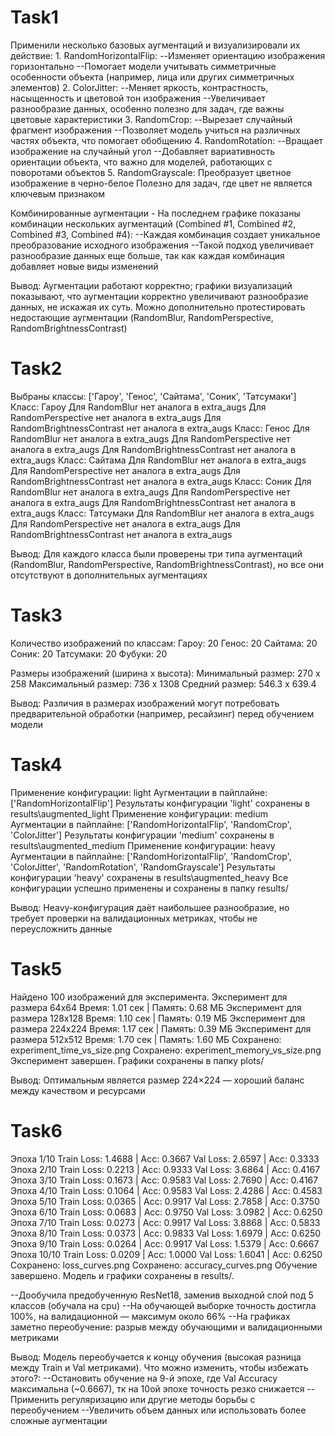 # Task1

Применили несколько базовых аугментаций и визуализировали их действие:
    1. RandomHorizontalFlip: 
        --Изменяет ориентацию изображения горизонтально
        --Помогает модели учитывать симметричные особенности объекта (например, лица или других симметричных элементов)
    2. ColorJitter: 
        --Меняет яркость, контрастность, насыщенность и цветовой тон изображения
        --Увеличивает разнообразие данных, особенно полезно для задач, где важны цветовые характеристики
    3. RandomCrop: 
        --Вырезает случайный фрагмент изображения
        --Позволяет модель учиться на различных частях объекта, что помогает обобщению
    4. RandomRotation: 
        --Вращает изображение на случайный угол
        --Добавляет вариативность ориентации объекта, что важно для моделей, работающих с поворотами объектов
    5. RandomGrayscale: 
        Преобразует цветное изображение в черно-белое
        Полезно для задач, где цвет не является ключевым признаком
         
Комбинированные аугментации - На последнем графике показаны комбинации нескольких аугментаций (Combined #1, Combined #2, Combined #3, Combined #4): 
    --Каждая комбинация создает уникальное преобразование исходного изображения
    --Такой подход увеличивает разнообразие данных еще больше, так как каждая комбинация добавляет новые виды изменений
     
Вывод: Аугментации работают корректно; графики визуализаций показывают, что аугментации корректно увеличивают разнообразие данных, не искажая их суть. Можно дополнительно протестировать недостающие аугментации (RandomBlur, RandomPerspective, RandomBrightnessContrast)

# Task2

Выбраны классы: ['Гароу', 'Генос', 'Сайтама', 'Соник', 'Татсумаки']
Класс: Гароу
Для RandomBlur нет аналога в extra_augs
Для RandomPerspective нет аналога в extra_augs
Для RandomBrightnessContrast нет аналога в extra_augs
Класс: Генос
Для RandomBlur нет аналога в extra_augs
Для RandomPerspective нет аналога в extra_augs
Для RandomBrightnessContrast нет аналога в extra_augs
Класс: Сайтама
Для RandomBlur нет аналога в extra_augs
Для RandomPerspective нет аналога в extra_augs
Для RandomBrightnessContrast нет аналога в extra_augs
Класс: Соник
Для RandomBlur нет аналога в extra_augs
Для RandomPerspective нет аналога в extra_augs
Для RandomBrightnessContrast нет аналога в extra_augs
Класс: Татсумаки
Для RandomBlur нет аналога в extra_augs
Для RandomPerspective нет аналога в extra_augs
Для RandomBrightnessContrast нет аналога в extra_augs

Вывод: Для каждого класса были проверены три типа аугментаций (RandomBlur, RandomPerspective, RandomBrightnessContrast), но все они отсутствуют в дополнительных аугментациях 

# Task3

Количество изображений по классам:
  Гароу: 20
  Генос: 20
  Сайтама: 20
  Соник: 20
  Татсумаки: 20
  Фубуки: 20

Размеры изображений (ширина x высота):
  Минимальный размер: 270 x 258
  Максимальный размер: 736 x 1308
  Средний размер: 546.3 x 639.4

Вывод: Различия в размерах изображений могут потребовать предварительной обработки (например, ресайзинг) перед обучением модели

# Task4

Применение конфигурации: light
Аугментации в пайплайне: ['RandomHorizontalFlip']
Результаты конфигурации 'light' сохранены в results\augmented_light
Применение конфигурации: medium
Аугментации в пайплайне: ['RandomHorizontalFlip', 'RandomCrop', 'ColorJitter']
Результаты конфигурации 'medium' сохранены в results\augmented_medium
Применение конфигурации: heavy
Аугментации в пайплайне: ['RandomHorizontalFlip', 'RandomCrop', 'ColorJitter', 'RandomRotation', 'RandomGrayscale']
Результаты конфигурации 'heavy' сохранены в results\augmented_heavy
Все конфигурации успешно применены и сохранены в папку results/

Вывод: Heavy-конфигурация даёт наибольшее разнообразие, но требует проверки на валидационных метриках, чтобы не переусложнить данные

# Task5

Найдено 100 изображений для эксперимента.
Эксперимент для размера 64x64
Время: 1.01 сек | Память: 0.68 МБ
Эксперимент для размера 128x128
Время: 1.10 сек | Память: 0.19 МБ
Эксперимент для размера 224x224
Время: 1.17 сек | Память: 0.39 МБ
Эксперимент для размера 512x512
Время: 1.70 сек | Память: 1.60 МБ
Сохранено: experiment_time_vs_size.png
Сохранено: experiment_memory_vs_size.png
Эксперимент завершен. Графики сохранены в папку plots/

Вывод: Оптимальным является размер 224×224 — хороший баланс между качеством и ресурсами

# Task6

Эпоха 1/10
Train Loss: 1.4688 | Acc: 0.3667
Val   Loss: 2.6597 | Acc: 0.3333
Эпоха 2/10
Train Loss: 0.2213 | Acc: 0.9333
Val   Loss: 3.6864 | Acc: 0.4167
Эпоха 3/10
Train Loss: 0.1673 | Acc: 0.9583
Val   Loss: 2.7690 | Acc: 0.4167
Эпоха 4/10
Train Loss: 0.1064 | Acc: 0.9583
Val   Loss: 2.4286 | Acc: 0.4583
Эпоха 5/10
Train Loss: 0.0365 | Acc: 0.9917
Val   Loss: 2.7858 | Acc: 0.3750
Эпоха 6/10
Train Loss: 0.0683 | Acc: 0.9750
Val   Loss: 3.0982 | Acc: 0.6250
Эпоха 7/10
Train Loss: 0.0273 | Acc: 0.9917
Val   Loss: 3.8868 | Acc: 0.5833
Эпоха 8/10
Train Loss: 0.0373 | Acc: 0.9833
Val   Loss: 1.6979 | Acc: 0.6250
Эпоха 9/10
Train Loss: 0.0264 | Acc: 0.9917
Val   Loss: 1.5379 | Acc: 0.6667
Эпоха 10/10
Train Loss: 0.0209 | Acc: 1.0000
Val   Loss: 1.6041 | Acc: 0.6250
Сохранено: loss_curves.png
Сохранено: accuracy_curves.png
Обучение завершено. Модель и графики сохранены в results/.

--Дообучила предобученную ResNet18, заменив выходной слой под 5 классов (обучала на cpu)
--На обучающей выборке точность достигла 100%, на валидационной — максимум около 66%
--На графиках заметно переобучение: разрыв между обучающими и валидационными метриками

Вывод: Модель переобучается к концу обучения (высокая разница между Train и Val метриками). Что можно изменить, чтобы избежать этого?: 
    --Остановить обучение на 9-й эпохе, где Val Accuracy максимальна (~0.6667), тк на 10ой эпохе точность резко снижается
    --Применить регуляризацию или другие методы борьбы с переобучением
    --Увеличить объем данных или использовать более сложные аугментации
     
